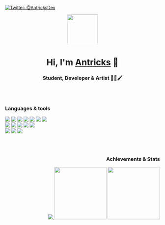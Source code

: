 <p align="left">
  <a href="https://twitter.com/AntricksDev" target="blank">
    <img src="https://img.shields.io/twitter/follow/antricksdev?logo=twitter&style=for-the-badge" alt="Twitter: @AntricksDev"/>
  </a>
</p>

<div align="center">
  <a href="https://antricks.dev/"><img src="https://antricks.dev/img/pinguin-640.png" width="100" height="100"></a>
  <h1> Hi, I'm <a href="https://antricks.dev/">Antricks</a> 👋</h1>
  <h3> Student, Developer & Artist 📖👾🖌</h2>
</div>

<br><br>

<div align="left">
  <h3>Languages & tools</h3>
  <div>
    <img src="https://img.shields.io/badge/CSS3-1572B6.svg?style=for-the-badge&logo=css3&logoColor=white">
    <img src="https://img.shields.io/badge/HTML5-E34F26.svg?style=for-the-badge&logo=html5&logoColor=white">
    <img src="https://img.shields.io/badge/JavaScript-323330.svg?style=for-the-badge&logo=javascript&logoColor=F7DF1E">
    <img src="https://img.shields.io/badge/Java-ED8B00.svg?style=for-the-badge&logo=java&logoColor=white">
    <img src="https://img.shields.io/badge/Python-3670A0?style=for-the-badge&logo=python&logoColor=ffdd54">
    <img src="https://img.shields.io/badge/C++-00599C?style=for-the-badge&logo=cplusplus&logoColor=white">
    <img src="https://img.shields.io/badge/PHP-777BB4.svg?style=for-the-badge&logo=php&logoColor=white">
  </div>
  
  <div>
    <img src="https://img.shields.io/badge/Visual%20Studio%20Code-007ACC.svg?style=for-the-badge&logo=visual-studio-code">
    <img src="https://img.shields.io/badge/PyCharm%20PE-18d68c.svg?style=for-the-badge&logo=pycharm&logoColor=fcf84a">
    <img src="https://img.shields.io/badge/godot-ffffff.svg?style=for-the-badge&logo=godot-engine">
    <img src="https://img.shields.io/badge/sublime_text-575757.svg?style=for-the-badge&logo=sublime-text&logoColor=important">
    <img src="https://img.shields.io/badge/Insomnia-black?style=for-the-badge&logo=insomnia&logoColor=5849BE">
  </div>
  
  <div>
    <img src="https://shields.io/badge/Aseprite-7d929e.svg?style=for-the-badge&logo=aseprite&logoColor=white">
    <img src="https://shields.io/badge/GIMP-5c5543.svg?style=for-the-badge&logo=gimp&logoColor=white">
    <img src="https://shields.io/badge/Krita-3babff.svg?style=for-the-badge&logo=krita&logoColor=white">
  </div>
</div>

<br><br>

<div align="right">
  <h3>Achievements & Stats</h3>
  <a href="https://github.com/ryo-ma/github-profile-trophy">
    <img src="https://github-profile-trophy.vercel.app/?username=Antricks&row=1&theme=gruvbox&margin-w=5"/>
  </a>
  <img height="170" src="https://github-readme-stats.vercel.app/api?username=Antricks&count_private=true&include_all_commits=true&show_icons=true&theme=gruvbox&locale=en" />
  <img height="170" src="https://github-readme-stats.vercel.app/api/top-langs/?username=Antricks&layout=compact&theme=gruvbox&show_icons=true" />
</div>
